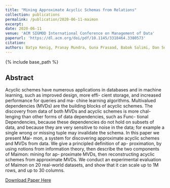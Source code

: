 ```yaml
---
title: "Mining Approximate Acyclic Schemas from Relations"
collection: publications
permalink: /publication/2020-06-11-maimon
excerpt: 
date: 2020-06-11
venue: 'ACM SIGMOD International Conference on Management of Data'
paperurl: 'https://dl.acm.org/doi/pdf/10.1145/3318464.3380573'
citation: 
authors: Batya Kenig, Pranay Mundra, Guna Prasaad, Babak Salimi, Dan Suciu
---
```


{% include base_path %}

## Abstract
Acyclic schemes have numerous applications in databases and in machine learning, such as improved design, more effi- cient storage, and increased performance for queries and ma- chine learning algorithms. Multivalued dependencies (MVDs) are the building blocks of acyclic schemes. The discovery from data of both MVDs and acyclic schemes is more chal- lenging than other forms of data dependencies, such as Func- tional Dependencies, because these dependencies do not hold on subsets of data, and because they are very sensitive to noise in the data; for example a single wrong or missing tuple may invalidate the schema. In this paper we present Mai- mon, a system for discovering approximate acyclic schemes and MVDs from data. We give a principled definition of ap- proximation, by using notions from information theory, then describe the two components of Maimon: mining for ap- proximate MVDs, then reconstructing acyclic schemes from approximate MVDs. We conduct an experimental evaluation of Maimon on 20 real-world datasets, and show that it can scale up to 1M rows, and up to 30 columns.

[Download Paper Here](https://dl.acm.org/doi/pdf/10.1145/3318464.3380573)